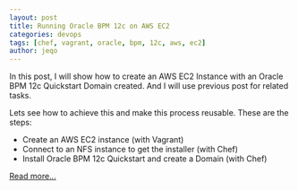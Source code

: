 ```yaml
---
layout: post
title: Running Oracle BPM 12c on AWS EC2
categories: devops
tags: [chef, vagrant, oracle, bpm, 12c, aws, ec2]
author: jeqo
---
```


In this post, I will show how to create an AWS EC2 Instance with an Oracle BPM 12c Quickstart Domain created. And I will use previous post for related tasks.

Lets see how to achieve this and make this process reusable. These are the steps:

* Create an AWS EC2 instance (with Vagrant)
* Connect to an NFS instance to get the installer (with Chef)
* Install Oracle BPM 12c Quickstart and create a Domain (with Chef)

[Read more...](http://jeqo.github.io/blog/cloud/run-bpm-12c-aws/)